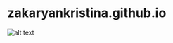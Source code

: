 # zakaryankristina.github.io
![alt text]([http://url/to](https://private-user-images.githubusercontent.com/183764098/373970890-ef32ab06-8266-44fe-a534-0d7ecd28f537.jpg?jwt=eyJhbGciOiJIUzI1NiIsInR5cCI6IkpXVCJ9.eyJpc3MiOiJnaXRodWIuY29tIiwiYXVkIjoicmF3LmdpdGh1YnVzZXJjb250ZW50LmNvbSIsImtleSI6ImtleTUiLCJleHAiOjE3MjgyNDA1MzgsIm5iZiI6MTcyODI0MDIzOCwicGF0aCI6Ii8xODM3NjQwOTgvMzczOTcwODkwLWVmMzJhYjA2LTgyNjYtNDRmZS1hNTM0LTBkN2VjZDI4ZjUzNy5qcGc_WC1BbXotQWxnb3JpdGhtPUFXUzQtSE1BQy1TSEEyNTYmWC1BbXotQ3JlZGVudGlhbD1BS0lBVkNPRFlMU0E1M1BRSzRaQSUyRjIwMjQxMDA2JTJGdXMtZWFzdC0xJTJGczMlMkZhd3M0X3JlcXVlc3QmWC1BbXotRGF0ZT0yMDI0MTAwNlQxODQzNThaJlgtQW16LUV4cGlyZXM9MzAwJlgtQW16LVNpZ25hdHVyZT03ZDQyOWEwOGVmYWEwNGM0NGEyYmJlN2E1NzNlN2Q2NzZjNDBlMWFmMzIzZmJmZGRjZjRkMzM5NjYyMjRhMDNkJlgtQW16LVNpZ25lZEhlYWRlcnM9aG9zdCJ9.Yk68jEC3ehAHjWkf0y4dBlCGAw0ne40Hu3MbLTuDedo)/img.jpg)
